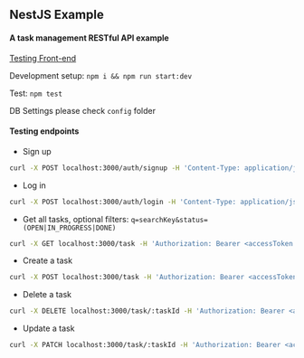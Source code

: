 ## NestJS Example

#### A task management RESTful API example

[Testing Front-end](http://nestjs-task-management-example-ky.s3-website.ap-east-1.amazonaws.com/)

Development setup: `npm i && npm run start:dev`

Test: `npm test`

DB Settings please check `config` folder

#### Testing endpoints

- Sign up

```bash
curl -X POST localhost:3000/auth/signup -H 'Content-Type: application/json' -d '{ "username": "hello1", "password": "World123" }'
```

- Log in

```bash
curl -X POST localhost:3000/auth/login -H 'Content-Type: application/json' -d '{ "username": "hello1", "password": "World123" }'
```

- Get all tasks, optional filters: `q=searchKey&status=(OPEN|IN_PROGRESS|DONE)`

```bash
curl -X GET localhost:3000/task -H 'Authorization: Bearer <accessToken returned from Log in>'
```

- Create a task

```bash
curl -X POST localhost:3000/task -H 'Authorization: Bearer <accessToken returned from Log in>' -H 'Content-Type: application/json' -d '{ "title": "New task", "description": "Some description" }'
```

- Delete a task

```bash
curl -X DELETE localhost:3000/task/:taskId -H 'Authorization: Bearer <accessToken returned from Log in>'
```

- Update a task

```bash
curl -X PATCH localhost:3000/task/:taskId -H 'Authorization: Bearer <accessToken returned from Log in>' -H 'Content-Type: application/json' -d '{ "title": "Updated title", "status": "DONE" }'
```
